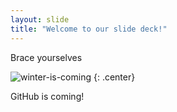 ```yaml
---
layout: slide
title: "Welcome to our slide deck!"
---
```


Brace yourselves

![winter-is-coming](https://cloud.githubusercontent.com/assets/16547949/25401218/203cc85a-29c3-11e7-8bbf-8c7d4a6b81b2.jpg)
{: .center}

GitHub is coming!
